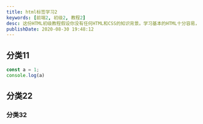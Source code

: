 ```yaml
---
title: html标签学习2
keywords: [前端2, 初级2, 教程2]
desc: 这份HTML初级教程假设你没有任何HTML和CSS的知识背景。学习基本的HTML十分容易，只要你能从头到尾按照每一步骤来实践。最后我们会将每一步综合起来，以便我们继续学习CSS初级指南。
publishDate: 2020-08-30 19:48:12
---
```


## 分类11

```javascript
const a = 1;
console.log(a)
```

## 分类22

### 分类32

